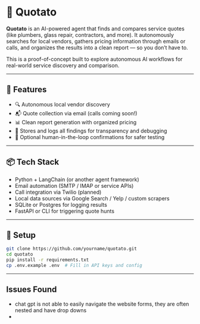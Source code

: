# 🥔 Quotato

**Quotato** is an AI-powered agent that finds and compares service quotes (like plumbers, glass repair, contractors, and more). It autonomously searches for local vendors, gathers pricing information through emails or calls, and organizes the results into a clean report — so you don’t have to.

This is a proof-of-concept built to explore autonomous AI workflows for real-world service discovery and comparison.

---

## 🚀 Features

- 🔍 Autonomous local vendor discovery
- 📬 Quote collection via email (calls coming soon!)
- 📊 Clean report generation with organized pricing
- 💾 Stores and logs all findings for transparency and debugging
- 🧠 Optional human-in-the-loop confirmations for safer testing

---

## 📦 Tech Stack

- Python + LangChain (or another agent framework)
- Email automation (SMTP / IMAP or service APIs)
- Call integration via Twilio (planned)
- Local data sources via Google Search / Yelp / custom scrapers
- SQLite or Postgres for logging results
- FastAPI or CLI for triggering quote hunts

---

## 🔧 Setup

```bash
git clone https://github.com/yourname/quotato.git
cd quotato
pip install -r requirements.txt
cp .env.example .env  # Fill in API keys and config

```

___

## Issues Found

- chat gpt is not able to easily navigate the website forms, they are often nested and have drop downs
- 
